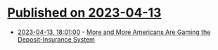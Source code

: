# [Published on 2023-04-13](index.md)

* [2023-04-13, 18:01:00](https://news.slashdot.org/story/23/04/13/116253/more-and-more-americans-are-gaming-the-deposit-insurance-system?utm_source=rss1.0mainlinkanon&utm_medium=feed) - [More and More Americans Are Gaming the Deposit-Insurance System](https://news.slashdot.org/story/23/04/13/116253/more-and-more-americans-are-gaming-the-deposit-insurance-system?utm_source=rss1.0mainlinkanon&utm_medium=feed)
